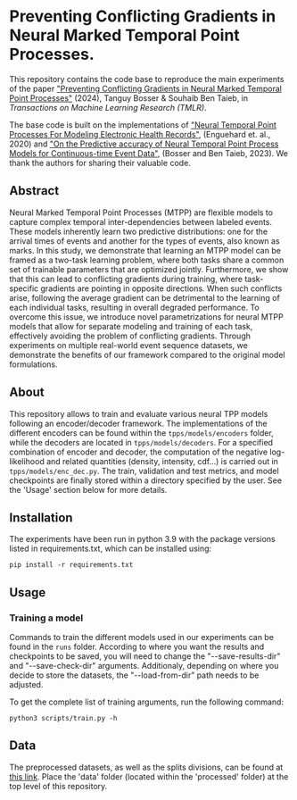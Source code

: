 # Preventing Conflicting Gradients in Neural Marked Temporal Point Processes.

This repository contains the code base to reproduce the main experiments of the paper ["Preventing Conflicting Gradients in Neural Marked Temporal Point Processes"](https://openreview.net/forum?id=INijCSPtbQ) (2024), Tanguy Bosser & Souhaib Ben Taieb, in *Transactions on Machine Learning Research (TMLR)*. 

The base code is built on the implementations of ["Neural Temporal Point Processes For Modeling Electronic Health Records"](https://github.com/babylonhealth/neuralTPPs), (Enguehard et. al., 2020) and ["On the Predictive accuracy of Neural Temporal Point Process Models for Continuous-time Event Data"](https://github.com/tanguybosser/ntpp-tmlr2023), (Bosser and Ben Taieb, 2023). We thank the authors for sharing their valuable code. 

## Abstract 

Neural Marked Temporal Point Processes (MTPP) are flexible models to capture complex temporal inter-dependencies between labeled events. These models inherently learn two predictive distributions: one for the arrival times of events and another for the types of events, also known as marks. In this study, we demonstrate that learning an MTPP model can be framed as a two-task learning problem, where both tasks share a common set of trainable parameters that are optimized jointly. Furthermore, we show that this can lead to conflicting gradients during training, where task-specific gradients are pointing in opposite directions. When such conflicts arise, following the average gradient can be detrimental to the learning of each individual tasks, resulting in overall degraded performance. To overcome this issue, we introduce novel parametrizations for neural MTPP models that allow for separate modeling and training of each task, effectively avoiding the problem of conflicting gradients. Through experiments on multiple real-world event sequence datasets, we demonstrate the benefits of our framework compared to the original model formulations.

## About

This repository allows to train and evaluate various neural TPP models following an encoder/decoder framework. The implementations of the different encoders can be found within the ```tpps/models/encoders``` folder, while the decoders are located in ```tpps/models/decoders```. For a specified combination of encoder and decoder, the computation of the negative log-likelihood and related quantities (density, intensity, cdf...) is carried out in ```tpps/models/enc_dec.py```. The train, validation and test metrics, and model checkpoints are finally stored within a directory specified by the user. See the 'Usage' section below for more details.   

## Installation

The experiments have been run in python 3.9 with the package versions listed in requirements.txt, which can be installed using:

```shell script
pip install -r requirements.txt
```

## Usage

### Training a model

Commands to train the different models used in our experiments can be found in the `runs` folder. According to where you want the results and checkpoints to be saved, you will need to change the "--save-results-dir" and "--save-check-dir" arguments. Additionaly, depending on where you decide to store the datasets, the "--load-from-dir" path needs to be adjusted. 

To get the complete list of training arguments, run the following command:

```
python3 scripts/train.py -h
```

## Data
The preprocessed datasets, as well as the splits divisions, can be found at [this link](https://github.com/tanguybosser/ntpp-tmlr2023). Place the 'data' folder (located within the 'processed' folder) at the top level of this repository. 
